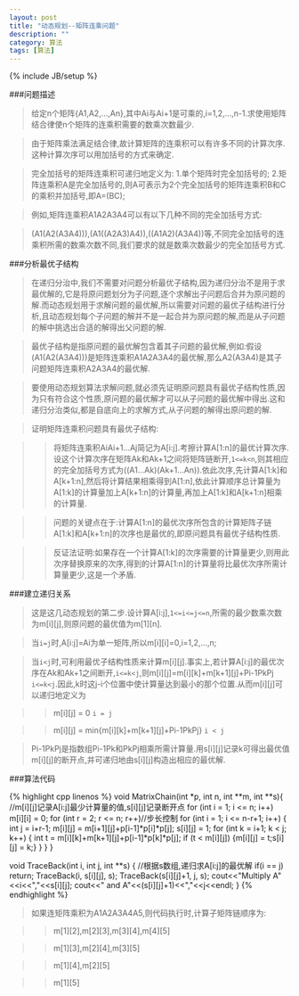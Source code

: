 ```yaml
---
layout: post
title: "动态规划--矩阵连乘问题"
description: ""
category: 算法
tags: [算法]
---
```

{% include JB/setup %}

###问题描述

>给定n个矩阵{A1,A2,...,An},其中Ai与Ai+1是可乘的,i=1,2,...,n-1.求使用矩阵结合律使n个矩阵的连乘积需要的数乘次数最少.

>由于矩阵乘法满足结合律,故计算矩阵的连乘积可以有许多不同的计算次序.这种计算次序可以用加括号的方式来确定.

>完全加括号的矩阵连乘积可递归地定义为:
>1.单个矩阵时完全加括号的;
>2.矩阵连乘积A是完全加括号的,则A可表示为2个完全加括号的矩阵连乘积B和C的乘积并加括号,即A=(BC);

>例如,矩阵连乘积A1A2A3A4可以有以下几种不同的完全加括号方式:

>\(A1\(A2\(A3A4\)\)\),\(A1\(\(A2A3\)A4\)\),\(\(A1A2\)\(A3A4\)\)等,不同完全加括号的连乘积所需的数乘次数不同,我们要求的就是数乘次数最少的完全加括号方式.

###分析最优子结构

>在递归分治中,我们不需要对问题分析最优子结构,因为递归分治不是用于求最优解的,它是将原问题划分为子问题,逐个求解出子问题后合并为原问题的解.而动态规划用于求解问题的最优解,所以需要对问题的最优子结构进行分析,且动态规划每个子问题的解并不是一起合并为原问题的解,而是从子问题的解中挑选出合适的解得出父问题的解.

>最优子结构是指原问题的最优解包含着其子问题的最优解,例如:假设\(A1\(A2\(A3A4\)\)\)是矩阵连乘积A1A2A3A4的最优解,那么A2\(A3A4\)是其子问题矩阵连乘积A2A3A4的最优解.

>要使用动态规划算法求解问题,就必须先证明原问题具有最优子结构性质,因为只有符合这个性质,原问题的最优解才可以从子问题的最优解中得出.这和递归分治类似,都是自底向上的求解方式,从子问题的解得出原问题的解.

>证明矩阵连乘积问题具有最优子结构:

>>将矩阵连乘积AiAi+1...Aj简记为A\[i:j\].考擦计算A\[1:n\]的最优计算次序.设这个计算次序在矩阵Ak和Ak+1之间将矩阵链断开,`1<=k<n`,则其相应的完全加括号方式为\(\(A1...Ak\)\(Ak+1...An\)\).依此次序,先计算A\[1:k\]和A\[k+1:n\],然后将计算结果相乘得到A\[1:n\],依此计算顺序总计算量为A\[1:k\]的计算量加上A\[k+1:n\]的计算量,再加上A\[1:k\]和A\[k+1:n\]相乘的计算量.

>>问题的关键点在于:计算A\[1:n\]的最优次序所包含的计算矩阵子链A\[1:k\]和A\[k+1:n\]的次序也是最优的,即原问题具有最优子结构性质.

>>反证法证明:如果存在一个计算A\[1:k\]的次序需要的计算量更少,则用此次序替换原来的次序,得到的计算A\[1:n\]的计算量将比最优次序所需计算量更少,这是一个矛盾.

###建立递归关系

>这是这几动态规划的第二步.设计算A\[i:j\],`1<=i<=j<=n`,所需的最少数乘次数为m\[i\]\[j\],则原问题的最优值为m\[1\]\[n\].

>当`i=j`时,A\[i:j\]=Ai为单一矩阵,所以m\[i\]\[i\]=0,i=1,2,...,n;

>当`i<j`时,可利用最优子结构性质来计算m\[i\]\[j\].事实上,若计算A\[i:j\]的最优次序在Ak和Ak+1之间断开,`i<=k<j`,则m\[i\]\[j\]=m\[i\]\[k\]+m\[k+1\]\[j\]+Pi-1PkPj    `i<=k<j`.因此,k时这j-i个位置中使计算量达到最小的那个位置.从而m\[i\]\[j\]可以递归地定义为

>>m\[i\]\[j\] = 0    `i = j`

>>m\[i\]\[j\] = min{m\[i\]\[k\]+m\[k+1\]\[j\]+Pi-1PkPj}    `i < j`

>Pi-1PkPj是指数组Pi-1Pk和PkPj相乘所需计算量.用s\[i\]\[j\]记录k可得出最优值m\[i\]\[j\]的断开点,并可递归地由s\[i\]\[j\]构造出相应的最优解.

###算法代码

{% highlight cpp linenos %}
void MatrixChain(int *p, int n, int **m, int **s){
    //m[i][j]记录A[i:j]最少计算量的值,s[i][j]记录断开点
    for (int i = 1; i <= n; i++) m[i][i] = 0;
    for (int r = 2; r <= n; r++)//步长控制
        for (int i = 1; i <= n-r+1; i++) {
            int j = i+r-1;
            m[i][j] = m[i+1][j]+p[i-1]*p[i]*p[j];
            s[i][j] = 1;
            for (int k = i+1; k < j; k++) {
                int t = m[i][k]+m[k+1][j]+p[i-1]*p[k]*p[j];
                if (t < m[i][j]) {m[i][j] = t;s[i][j] = k;}
            }
        }
}

void TraceBack(int i, int j, int **s) {
    //根据s数组,递归求A[i:j]的最优解
    if(i == j) return;
    TraceBack(i, s[i][j], s);
    TraceBack(s[i][j]+1, j, s);
    cout<<"Multiply A"<<i<<","<<s[i][j];
    cout<<" and A"<<(s[i][j]+1)<<","<<j<<endl;
}
{% endhighlight %}

>如果连矩阵乘积为A1A2A3A4A5,则代码执行时,计算子矩阵链顺序为:

>>m\[1\]\[2\],m\[2\]\[3\],m\[3\]\[4\],m\[4\]\[5\]

>>m\[1\]\[3\],m\[2\]\[4\],m\[3\]\[5\]

>>m\[1\]\[4\],m\[2\]\[5\]

>>m\[1\]\[5\]